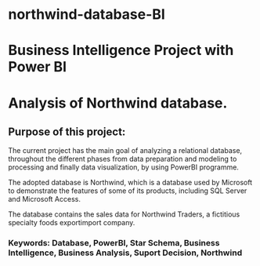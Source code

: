 # northwind-database-BI

# Business Intelligence Project with Power BI
# Analysis of Northwind database.


## Purpose of this project:

The current project has the main goal of analyzing a relational database, throughout the different phases from data preparation and modeling to processing and finally data visualization, by using PowerBI programme.

The adopted database is Northwind, which is a database used by Microsoft to demonstrate the features of some of its products, including SQL Server and Microsoft Access. 

The database contains the sales data for Northwind Traders, a fictitious specialty foods exportimport company.


### Keywords: Database, PowerBI, Star Schema, Business Intelligence, Business Analysis, Suport Decision, Northwind
